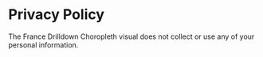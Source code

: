 # Privacy Policy
The France Drilldown Choropleth visual does not collect or use any of your personal information. 
